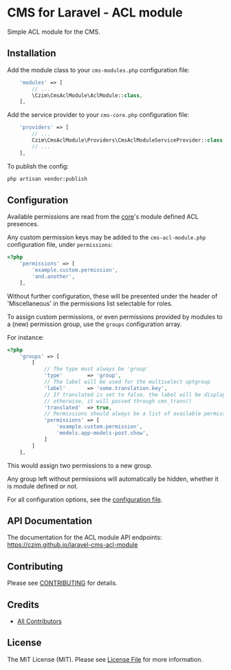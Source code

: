 # CMS for Laravel - ACL module

Simple ACL module for the CMS.


## Installation

Add the module class to your `cms-modules.php` configuration file:

``` php
    'modules' => [
        // ...
        \Czim\CmsAclModule\AclModule::class,
    ],
```

Add the service provider to your `cms-core.php` configuration file:

``` php
    'providers' => [
        // ...
        Czim\CmsAclModule\Providers\CmsAclModuleServiceProvider::class,
        // ...
    ],
```

To publish the config:

``` bash
php artisan vendor:publish
```


## Configuration

Available permissions are read from the [core](https://github.com/czim/laravel-cms-core)'s module defined ACL presences.
 
Any custom permission keys may be added to the `cms-acl-module.php` configuration file, under `permissions`:

```php
<?php
    'permissions' => [
        'example.custom.permission',
        'and.another',
    ],
```

Without further configuration, these will be presented under the header of 'Miscellaneous' in the permissions list selectable for roles.

To assign custom permissions, or even permissions provided by modules to a (new) permission group, use the `groups` configuration array.

For instance:

```php
<?php
    'groups' => [
        [
            // The type must always be 'group'
            'type'        => 'group',
            // The label will be used for the multiselect optgroup
            'label'       => 'some.translation.key',
            // If translated is set to false, the label will be displayed as is,
            // otherwise, it will passed through cms_trans()
            'translated'  => true,
            // Permissions should always be a list of available permission slug strings
            'permissions' => [
                'example.custom.permission',
                'models.app-models-post.show',
            ]
        ]
    ],
```

This would assign two permissions to a new group.

Any group left without permissions will automatically be hidden, whether it is module defined or not.

For all configuration options, see the [configuration file](config/cms-acl-module.php).


## API Documentation

The documentation for the ACL module API endpoints: 
https://czim.github.io/laravel-cms-acl-module


## Contributing

Please see [CONTRIBUTING](CONTRIBUTING.md) for details.


## Credits

- [All Contributors][link-contributors]

## License

The MIT License (MIT). Please see [License File](LICENSE.md) for more information.

[link-contributors]: ../../contributors
